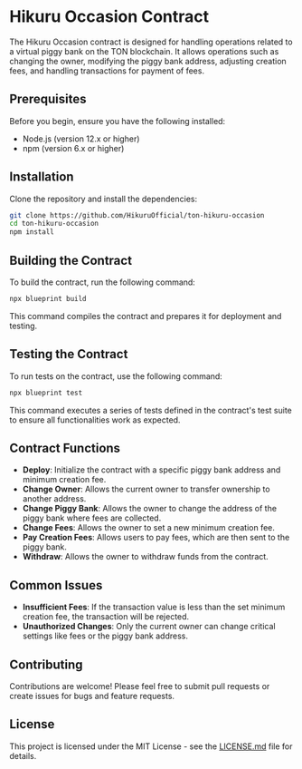 # Hikuru Occasion Contract

The Hikuru Occasion contract is designed for handling operations related to a virtual piggy bank on the TON blockchain. It allows operations such as changing the owner, modifying the piggy bank address, adjusting creation fees, and handling transactions for payment of fees.

## Prerequisites

Before you begin, ensure you have the following installed:
- Node.js (version 12.x or higher)
- npm (version 6.x or higher)

## Installation

Clone the repository and install the dependencies:

```bash
git clone https://github.com/HikuruOfficial/ton-hikuru-occasion
cd ton-hikuru-occasion
npm install
```

## Building the Contract

To build the contract, run the following command:

```bash
npx blueprint build
```

This command compiles the contract and prepares it for deployment and testing.

## Testing the Contract

To run tests on the contract, use the following command:

```bash
npx blueprint test
```

This command executes a series of tests defined in the contract's test suite to ensure all functionalities work as expected.

## Contract Functions

- **Deploy**: Initialize the contract with a specific piggy bank address and minimum creation fee.
- **Change Owner**: Allows the current owner to transfer ownership to another address.
- **Change Piggy Bank**: Allows the owner to change the address of the piggy bank where fees are collected.
- **Change Fees**: Allows the owner to set a new minimum creation fee.
- **Pay Creation Fees**: Allows users to pay fees, which are then sent to the piggy bank.
- **Withdraw**: Allows the owner to withdraw funds from the contract.

## Common Issues

- **Insufficient Fees**: If the transaction value is less than the set minimum creation fee, the transaction will be rejected.
- **Unauthorized Changes**: Only the current owner can change critical settings like fees or the piggy bank address.

## Contributing

Contributions are welcome! Please feel free to submit pull requests or create issues for bugs and feature requests.

## License

This project is licensed under the MIT License - see the [LICENSE.md](LICENSE) file for details.
